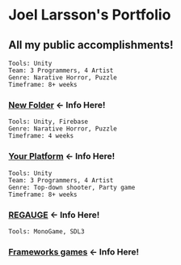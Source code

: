 # Joel Larsson's Portfolio

All my **public** accomplishments!
--- 

```
Tools: Unity
Team: 3 Programmers, 4 Artist
Genre: Narative Horror, Puzzle
Timeframe: 8+ weeks
```
### [New Folder](New%20Folder) ← Info Here!

```
Tools: Unity, Firebase
Genre: Narative Horror, Puzzle
Timeframe: 4 weeks
```
### [Your Platform](Your%20Platform) ← Info Here!

```
Tools: Unity
Team: 3 Programmers, 4 Artist
Genre: Top-down shooter, Party game
Timeframe: 8+ weeks
```
### [REGAUGE](REGAUGE) ← Info Here!

```
Tools: MonoGame, SDL3
```
### [Frameworks games](Frameworks%20games) ← Info Here!
